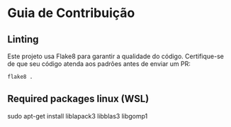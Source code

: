 # Guia de Contribuição

## Linting

Este projeto usa Flake8 para garantir a qualidade do código. Certifique-se de que seu código atenda aos padrões antes de enviar um PR:

```bash
flake8 .
```

## Required packages linux (WSL)

sudo apt-get install liblapack3 libblas3 libgomp1
